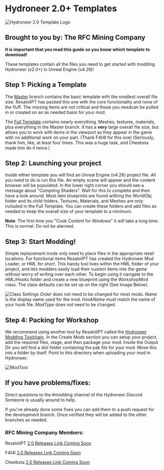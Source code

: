 # Hydroneer 2.0+ Templates
![Hydroneer 2.0 Template Logo](https://cdn.discordapp.com/attachments/963944307830702141/974494572359090206/gitHeader.png)
## Brought to you by: The RFC Mining Company

**It is important that you read this guide so you know which template to download!**

These templates contain all the files you need to get started with modding Hydroneer (v2.0+) in Unreal Engine (v4.26)!

## Step 1: Picking a Template

The [Master](https://github.com/RFC-MiningCompany/HydroneerTemplate/tree/master) branch contains the basic template with the smallest overall file size. ResaloliPT has packed this one with the core functionality and none of the fluff. The missing items are not critical and those you needcan be pulled in or created on an as needed basis for your mod.

The [Full Template](https://github.com/RFC-MiningCompany/HydroneerTemplate/tree/fullTemplate) contains nearly everything. Meshes, textures, materials, plus everything in the Master branch. It has a **very** large overall file size, but allows you to work with items in the viewport as they appear in the game with no additional work on your part. (Thank F4t4l for this one) (Seriously, thank him, like, at least four times. This was a huge task, and Cheebsta made him do it twice.)

## Step 2: Launching your project

Inside either template you will find an Unreal Engine (v4.26) project file. All you need to do is run this file. An empty scene will appear and the content browser will be populated. In the lower right corner you should see a message about "Compiling Shaders". Wait for this to complete and then have a look around. Most item blueprints are found withing the WorldObj folder and its child folders. Textures, Materials, and Meshes are only included in the Full Template. You can create these folders and add files as needed to keep the overall size of your template to a minimum.

**Note**: The first time you "Cook Content for Windows" it *will* take a long time. This is normal. Do not be alarmed.

## Step 3: Start Modding!

Simple replacement mods only need to place files in the appropriate retail locations. For functional items ResaloliPT has created the Hydroneer Mod Loader, or HML for short. This handy tool lives within the HML folder of your project, and lets modders easily load their custom items into the game without worry of writing over each other. To begin using it navigate to the HML/Hooks folder and create a new blueprint using the WorkshopMod class. The class defaults can be set up on the right (See Image Below). 

![Class Settings](https://cdn.discordapp.com/attachments/730880128766443553/974523524792348733/Naamloos.jpg)
*Order* does not need to be changed for most mods. 
*Name* is the display name used for the mod.
*HookName* must match the name of your hook file.
*ModType* does not need to be changed.

## Step 4: Packing for Workshop
We recommend using another tool by ResaloliPT called the [Hydroneer Modding Toolchain](https://github.com/ResaloliPT/HydroModTool). In the Create Mods section you can setup your project, add the required files, stage, and then package your mod. Inside the Output Dir you will find a dist folder containing the pak file for your mod. Move this into a folder by itself. Point to this directory when uploading your mod in Hydroneer.

![ModTool](https://cdn.discordapp.com/attachments/963944307830702141/974528726706577439/unknown.png)

## If you have problems/fixes:

Direct questions to the #modding channel of the Hydroneer Discord. Someone is usually around to help.

If you've already done some fixes you can add them to a push request for the development branch. Once verified they will be added to the other branches as needed.


### RFC Mining Company Members:
ResaloliPT [2.0 Releases Link Coming Soon]()

F4t4l [2.0 Releases Link Coming Soon]()

Cheebsta [2.0 Releases Link Coming Soon]()
